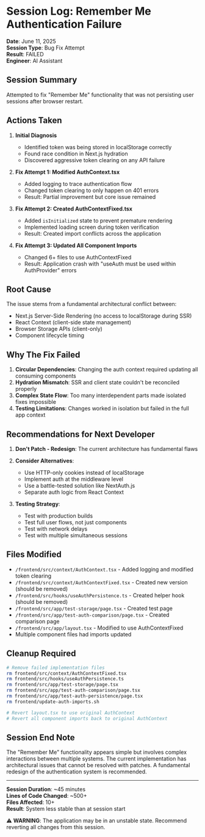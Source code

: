 # Session Log: Remember Me Authentication Failure

**Date**: June 11, 2025  
**Session Type**: Bug Fix Attempt  
**Result**: FAILED  
**Engineer**: AI Assistant

## Session Summary

Attempted to fix "Remember Me" functionality that was not persisting user sessions after browser restart.

## Actions Taken

1. **Initial Diagnosis**
   - Identified token was being stored in localStorage correctly
   - Found race condition in Next.js hydration
   - Discovered aggressive token clearing on any API failure

2. **Fix Attempt 1: Modified AuthContext.tsx**
   - Added logging to trace authentication flow
   - Changed token clearing to only happen on 401 errors
   - Result: Partial improvement but core issue remained

3. **Fix Attempt 2: Created AuthContextFixed.tsx**
   - Added `isInitialized` state to prevent premature rendering
   - Implemented loading screen during token verification
   - Result: Created import conflicts across the application

4. **Fix Attempt 3: Updated All Component Imports**
   - Changed 6+ files to use AuthContextFixed
   - Result: Application crash with "useAuth must be used within AuthProvider" errors

## Root Cause

The issue stems from a fundamental architectural conflict between:
- Next.js Server-Side Rendering (no access to localStorage during SSR)
- React Context (client-side state management)
- Browser Storage APIs (client-only)
- Component lifecycle timing

## Why The Fix Failed

1. **Circular Dependencies**: Changing the auth context required updating all consuming components
2. **Hydration Mismatch**: SSR and client state couldn't be reconciled properly
3. **Complex State Flow**: Too many interdependent parts made isolated fixes impossible
4. **Testing Limitations**: Changes worked in isolation but failed in the full app context

## Recommendations for Next Developer

1. **Don't Patch - Redesign**: The current architecture has fundamental flaws
2. **Consider Alternatives**:
   - Use HTTP-only cookies instead of localStorage
   - Implement auth at the middleware level
   - Use a battle-tested solution like NextAuth.js
   - Separate auth logic from React Context

3. **Testing Strategy**:
   - Test with production builds
   - Test full user flows, not just components
   - Test with network delays
   - Test with multiple simultaneous sessions

## Files Modified

- `/frontend/src/context/AuthContext.tsx` - Added logging and modified token clearing
- `/frontend/src/context/AuthContextFixed.tsx` - Created new version (should be removed)
- `/frontend/src/hooks/useAuthPersistence.ts` - Created helper hook (should be removed)
- `/frontend/src/app/test-storage/page.tsx` - Created test page
- `/frontend/src/app/test-auth-comparison/page.tsx` - Created comparison page
- `/frontend/src/app/layout.tsx` - Modified to use AuthContextFixed
- Multiple component files had imports updated

## Cleanup Required

```bash
# Remove failed implementation files
rm frontend/src/context/AuthContextFixed.tsx
rm frontend/src/hooks/useAuthPersistence.ts
rm frontend/src/app/test-storage/page.tsx
rm frontend/src/app/test-auth-comparison/page.tsx
rm frontend/src/app/test-auth-persistence/page.tsx
rm frontend/update-auth-imports.sh

# Revert layout.tsx to use original AuthContext
# Revert all component imports back to original AuthContext
```

## Session End Note

The "Remember Me" functionality appears simple but involves complex interactions between multiple systems. The current implementation has architectural issues that cannot be resolved with patches. A fundamental redesign of the authentication system is recommended.

---

**Session Duration**: ~45 minutes  
**Lines of Code Changed**: ~500+  
**Files Affected**: 10+  
**Result**: System less stable than at session start

⚠️ **WARNING**: The application may be in an unstable state. Recommend reverting all changes from this session.